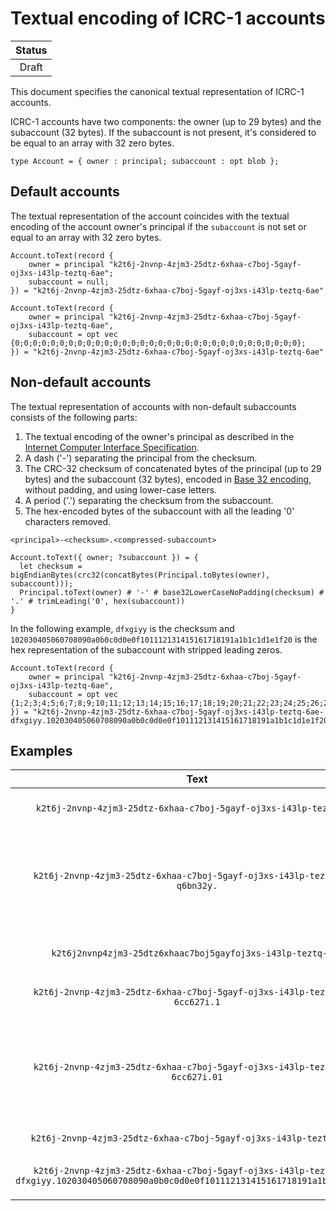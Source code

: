 # Textual encoding of ICRC-1 accounts

| Status |
|:------:|
| Draft  |

This document specifies the canonical textual representation of ICRC-1 accounts.

ICRC-1 accounts have two components: the owner (up to 29 bytes) and the subaccount (32 bytes).
If the subaccount is not present, it's considered to be equal to an array with 32 zero bytes.

```candid
type Account = { owner : principal; subaccount : opt blob };
```

## Default accounts

The textual representation of the account coincides with the textual encoding of the account owner's principal if the `subaccount` is not set or equal to an array with 32 zero bytes.

```
Account.toText(record {
    owner = principal "k2t6j-2nvnp-4zjm3-25dtz-6xhaa-c7boj-5gayf-oj3xs-i43lp-teztq-6ae";
    subaccount = null;
}) = "k2t6j-2nvnp-4zjm3-25dtz-6xhaa-c7boj-5gayf-oj3xs-i43lp-teztq-6ae"
```

```
Account.toText(record {
    owner = principal "k2t6j-2nvnp-4zjm3-25dtz-6xhaa-c7boj-5gayf-oj3xs-i43lp-teztq-6ae",
    subaccount = opt vec {0;0;0;0;0;0;0;0;0;0;0;0;0;0;0;0;0;0;0;0;0;0;0;0;0;0;0;0;0;0;0;0};
}) = "k2t6j-2nvnp-4zjm3-25dtz-6xhaa-c7boj-5gayf-oj3xs-i43lp-teztq-6ae"
```

## Non-default accounts

The textual representation of accounts with non-default subaccounts consists of the following parts:
  1. The textual encoding of the owner's principal as described in the [Internet Computer Interface Specification](https://internetcomputer.org/docs/current/references/ic-interface-spec#textual-ids).
  2. A dash ('-') separating the principal from the checksum.
  3. The CRC-32 checksum of concatenated bytes of the principal (up to 29 bytes) and the subaccount (32 bytes), encoded in [Base 32 encoding](https://datatracker.ietf.org/doc/html/rfc4648#section-6), without padding, and using lower-case letters.
  4. A period ('.') separating the checksum from the subaccount.
  5. The hex-encoded bytes of the subaccount with all the leading '0' characters removed.

```
<principal>-<checksum>.<compressed-subaccount>
```

```
Account.toText({ owner; ?subaccount }) = {
  let checksum = bigEndianBytes(crc32(concatBytes(Principal.toBytes(owner), subaccount)));
  Principal.toText(owner) # '-' # base32LowerCaseNoPadding(checksum) # '.' # trimLeading('0', hex(subaccount))
}
```

In the following example, `dfxgiyy` is the checksum and `102030405060708090a0b0c0d0e0f101112131415161718191a1b1c1d1e1f20` is the hex representation of the subaccount with stripped leading zeros.

```
Account.toText(record {
    owner = principal "k2t6j-2nvnp-4zjm3-25dtz-6xhaa-c7boj-5gayf-oj3xs-i43lp-teztq-6ae",
    subaccount = opt vec {1;2;3;4;5;6;7;8;9;10;11;12;13;14;15;16;17;18;19;20;21;22;23;24;25;26;27;28;29;30;31;32};
}) = "k2t6j-2nvnp-4zjm3-25dtz-6xhaa-c7boj-5gayf-oj3xs-i43lp-teztq-6ae-dfxgiyy.102030405060708090a0b0c0d0e0f101112131415161718191a1b1c1d1e1f20"
```

## Examples

| Text | Result | Comment |
|:----:|:------:|:-------:|
| `k2t6j-2nvnp-4zjm3-25dtz-6xhaa-c7boj-5gayf-oj3xs-i43lp-teztq-6ae` | OK: `{ owner = "k2t6j-2nvnp-4zjm3-25dtz-6xhaa-c7boj-5gayf-oj3xs-i43lp-teztq-6ae", subaccount = null }` | A valid principal is a valid account. |
| `k2t6j-2nvnp-4zjm3-25dtz-6xhaa-c7boj-5gayf-oj3xs-i43lp-teztq-6ae-q6bn32y.` | Error | The representation is not canonical: default subaccount should be omitted. |
| `k2t6j2nvnp4zjm3-25dtz6xhaac7boj5gayfoj3xs-i43lp-teztq-6ae` | Error | Invalid principal encoding. |
| `k2t6j-2nvnp-4zjm3-25dtz-6xhaa-c7boj-5gayf-oj3xs-i43lp-teztq-6ae-6cc627i.1` | OK: `{ owner = "k2t6j-2nvnp-4zjm3-25dtz-6xhaa-c7boj-5gayf-oj3xs-i43lp-teztq-6ae", subaccount = opt blob "\00\00\00\00\00\00\00\00\00\00\00\00\00\00\00\00\00\00\00\00\00\00\00\00\00\00\00\00\00\00\00\01" }` | |
| `k2t6j-2nvnp-4zjm3-25dtz-6xhaa-c7boj-5gayf-oj3xs-i43lp-teztq-6ae-6cc627i.01` | Error | The representation is not canonical: leading zeros are not allowed in subaccounts. |
| `k2t6j-2nvnp-4zjm3-25dtz-6xhaa-c7boj-5gayf-oj3xs-i43lp-teztq-6ae.1` | Error | Missing check sum. |
| `k2t6j-2nvnp-4zjm3-25dtz-6xhaa-c7boj-5gayf-oj3xs-i43lp-teztq-6ae-dfxgiyy.102030405060708090a0b0c0d0e0f101112131415161718191a1b1c1d1e1f20` | OK: `{ owner = "k2t6j-2nvnp-4zjm3-25dtz-6xhaa-c7boj-5gayf-oj3xs-i43lp-teztq-6ae"; subaccount = opt blob "\01\02\03\04\05\06\07\08\09\0a\0b\0c\0d\0e\0f\10\11\12\13\14\15\16\17\18\19\1a\1b\1c\1d\1e\1f\20" }` | |
